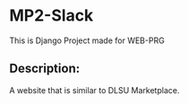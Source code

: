 # MP2-Slack
This is Django Project made for WEB-PRG

## Description:
A website that is similar to DLSU Marketplace.
